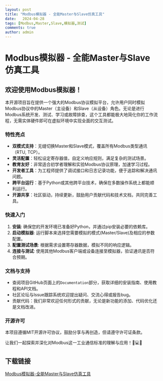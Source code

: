 ```yaml
---
layout: post
title: "Modbus模拟器 - 全能Master与Slave仿真工具"
date:   2024-04-28
tags: [Modbus,Master,Slave,模拟器,测试]
comments: true
author: admin
---
```

# Modbus模拟器 - 全能Master与Slave仿真工具

## 欢迎使用Modbus模拟器！

本开源项目旨在提供一个强大的Modbus协议模拟平台，允许用户同时模拟Modbus协议中的Master（主设备）和Slave（从设备）角色。无论是进行Modbus系统开发、测试、学习或故障排查，这个工具都能极大地简化你的工作流程，无需实体硬件即可在虚拟环境中实现全面的交互测试。

### 特性亮点

- **双模式支持**：无缝切换Master和Slave模式，覆盖所有Modbus类型通讯（RTU, TCP）。
- **灵活配置**：轻松设定寄存器值，自定义响应规则，满足复杂的测试场景。
- **教育友好**：非常适合初学者理解和实验Modbus协议原理，加速学习过程。
- **开发者工具**：为工程师提供了调试接口和日志记录功能，便于追踪和解决通讯问题。
- **跨平台运行**：基于Python或其他跨平台技术，确保在多数操作系统上都能顺利运行。
- **开源共享**：社区驱动，持续更新，鼓励用户贡献代码和技术文档，共同完善工具。

### 快速入门

1. **安装**: 确保您的开发环境已准备好Python，并通过pip安装必要的依赖库。
2. **启动模拟器**: 运行脚本来选择您需要模拟的模式(Master/Slave)及相应的参数配置。
3. **配置测试场景**: 根据需求设置寄存器数据，模拟不同的响应逻辑。
4. **连接与测试**: 使用其他Modbus客户端或设备连接至模拟器，验证通讯是否符合预期。

### 文档与支持

- 查阅项目GitHub页面上的`Documentation`部分，获取详细的安装指南、使用教程和API文档。
- 社区论坛与Issue跟踪系统欢迎提出疑问、交流心得或报告bug。
- 贡献代码：我们非常欢迎任何形式的贡献，无论是新功能的添加、代码优化还是文档改进。

### 开源许可

本项目遵循MIT开源许可协议，鼓励分享与再创造，但请遵守许可证条款。

让我们一起探索并深化对Modbus这一工业通信标准的理解与应用！🎉💻🌟

## 下载链接

[Modbus模拟器-全能Master与Slave仿真工具](https://pan.quark.cn/s/e27c666f13aa)